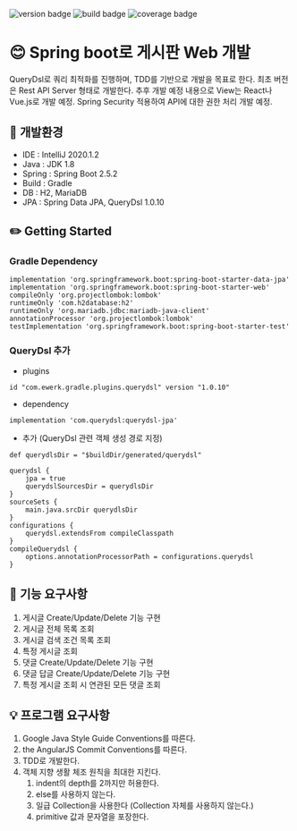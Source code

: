 ![version badge](https://img.shields.io/badge/version-0.0.1-blue)
![build badge](https://img.shields.io/badge/build-passing-brightgreen)
![coverage badge](https://img.shields.io/badge/coverage-0%25-lightgrey)
# :blush: Spring boot로 게시판 Web 개발
QueryDsl로 쿼리 최적화를 진행하며, TDD를 기반으로 개발을 목표로 한다.
최초 버전은 Rest API Server 형태로 개발한다.
추후 개발 예정 내용으로 View는 React나 Vue.js로 개발 예정.
Spring Security 적용하여 API에 대한 권한 처리 개발 예정.


## :hammer: 개발환경
* IDE : IntelliJ 2020.1.2
* Java : JDK 1.8
* Spring : Spring Boot 2.5.2
* Build : Gradle
* DB : H2, MariaDB
* JPA : Spring Data JPA, QueryDsl 1.0.10

## :pencil2: Getting Started
### Gradle Dependency
```
implementation 'org.springframework.boot:spring-boot-starter-data-jpa'
implementation 'org.springframework.boot:spring-boot-starter-web'
compileOnly 'org.projectlombok:lombok'
runtimeOnly 'com.h2database:h2'
runtimeOnly 'org.mariadb.jdbc:mariadb-java-client'
annotationProcessor 'org.projectlombok:lombok'
testImplementation 'org.springframework.boot:spring-boot-starter-test'
```

### QueryDsl 추가
* plugins 
```
id "com.ewerk.gradle.plugins.querydsl" version "1.0.10"
```
* dependency
```
implementation 'com.querydsl:querydsl-jpa'
```
* 추가 (QueryDsl 관련 객체 생성 경로 지정)
```
def querydlsDir = "$buildDir/generated/querydsl"

querydsl {
	jpa = true
	querydslSourcesDir = querydlsDir
}
sourceSets {
	main.java.srcDir querydlsDir
}
configurations {
	querydsl.extendsFrom compileClasspath
}
compileQuerydsl {
	options.annotationProcessorPath = configurations.querydsl
}
```
## :pushpin: 기능 요구사항
1. 게시글 Create/Update/Delete 기능 구현 
2. 게시글 전체 목록 조회
3. 게시글 검색 조건 목록 조회
4. 특정 게시글 조회
5. 댓글 Create/Update/Delete 기능 구현 
6. 댓글 답글 Create/Update/Delete 기능 구현
7. 특정 게시글 조회 시 연관된 모든 댓글 조회

## :bulb: 프로그램 요구사항
1. Google Java Style Guide Conventions를 따른다.
2. the AngularJS Commit Conventions를 따른다.
3. TDD로 개발한다. 
4. 객체 지향 생활 체조 원칙을 최대한 지킨다.
    1. indent의 depth를 2까지만 허용한다.
    2. else를 사용하지 않는다.
    3. 일급 Collection을 사용한다 (Collection 자체를 사용하지 않는다.)
    4. primitive 값과 문자열을 포장한다.
